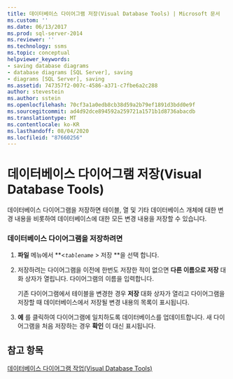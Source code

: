 ```yaml
---
title: 데이터베이스 다이어그램 저장(Visual Database Tools) | Microsoft 문서
ms.custom: ''
ms.date: 06/13/2017
ms.prod: sql-server-2014
ms.reviewer: ''
ms.technology: ssms
ms.topic: conceptual
helpviewer_keywords:
- saving database diagrams
- database diagrams [SQL Server], saving
- diagrams [SQL Server], saving
ms.assetid: 747357f2-007c-4586-a371-c7fbe6a2c288
author: stevestein
ms.author: sstein
ms.openlocfilehash: 70cf3a1a0edb8cb38d59a2b79ef1891d3bdd0e9f
ms.sourcegitcommit: ad4d92dce894592a259721a1571b1d8736abacdb
ms.translationtype: MT
ms.contentlocale: ko-KR
ms.lasthandoff: 08/04/2020
ms.locfileid: "87660256"
---
```

# <a name="save-database-diagrams-visual-database-tools"></a>데이터베이스 다이어그램 저장(Visual Database Tools)
  데이터베이스 다이어그램을 저장하면 테이블, 열 및 기타 데이터베이스 개체에 대한 변경 내용을 비롯하여 데이터베이스에 대한 모든 변경 내용을 저장할 수 있습니다.  
  
### <a name="to-save-the-database-diagram"></a>데이터베이스 다이어그램을 저장하려면  
  
1.  **파일** 메뉴에서 **<*`tablename`* > 저장 **을 선택 합니다.  
  
2.  저장하려는 다이어그램을 이전에 한번도 저장한 적이 없으면 **다른 이름으로 저장** 대화 상자가 열립니다. 다이어그램의 이름을 입력합니다.  
  
     기존 다이어그램에서 테이블을 변경한 경우 **저장** 대화 상자가 열리고 다이어그램을 저장할 때 데이터베이스에서 저장될 변경 내용의 목록이 표시됩니다.  
  
3.  **예** 를 클릭하여 다이어그램에 일치하도록 데이터베이스를 업데이트합니다. 새 다이어그램을 처음 저장하는 경우 **확인** 이 대신 표시됩니다.  
  
## <a name="see-also"></a>참고 항목  
 [데이터베이스 다이어그램 작업&#40;Visual Database Tools&#41;](visual-database-tools.md)  
  
  
